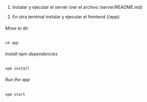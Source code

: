 1. Instalar y ejecutar el server (ver el archivo /server/README.md)

2. En otra terminal instalar y ejecutar el frontend (/app):

###### Move to dir
`cd app`

###### Install npm dependencies
`npm install`

###### Run the app
`npm start`
